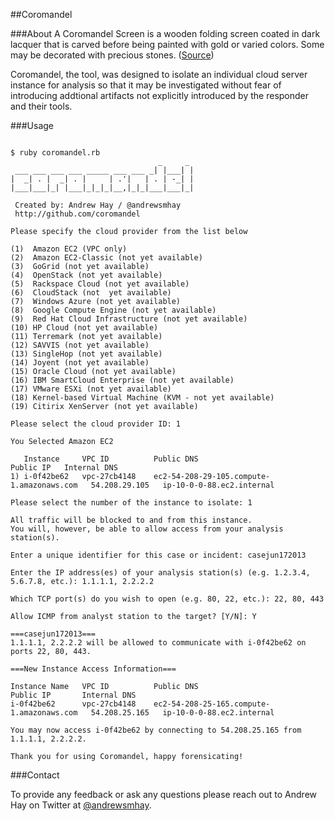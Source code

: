 ##Coromandel

###About
A Coromandel Screen is a wooden folding screen coated in dark lacquer that is carved before being painted with gold or varied colors. Some may be decorated with precious stones. (<a href="http://quezi.com/3679" target="new">Source</a>)

Coromandel, the tool, was designed to isolate an individual cloud server instance for analysis so that it may be investigated without fear of introducing addtional artifacts not explicitly introduced by the responder and their tools.

###Usage
<pre><code>
$ ruby coromandel.rb
                                 _     _ 
 ___ ___ ___ ___ _____ ___ ___ _| |___| |
|  _| . |  _| . |     | .'|   | . | -_| |
|___|___|_| |___|_|_|_|__,|_|_|___|___|_|

 Created by: Andrew Hay / @andrewsmhay 
 http://github.com/coromandel

Please specify the cloud provider from the list below

(1)  Amazon EC2 (VPC only)
(2)  Amazon EC2-Classic (not yet available)
(3)  GoGrid (not yet available)
(4)  OpenStack (not yet available)
(5)  Rackspace Cloud (not yet available)
(6)  CloudStack (not  yet available)
(7)  Windows Azure (not yet available)
(8)  Google Compute Engine (not yet available)
(9)  Red Hat Cloud Infrastructure (not yet available)
(10) HP Cloud (not yet available)
(11) Terremark (not yet available)
(12) SAVVIS (not yet available)
(13) SingleHop (not yet available)
(14) Joyent (not yet available)
(15) Oracle Cloud (not yet available)
(16) IBM SmartCloud Enterprise (not yet available)
(17) VMware ESXi (not yet available)
(18) Kernel-based Virtual Machine (KVM - not yet available)
(19) Citirix XenServer (not yet available)

Please select the cloud provider ID: 1

You Selected Amazon EC2

   Instance		VPC ID			Public DNS									Public IP	Internal DNS
1) i-0f42be62	vpc-27cb4148	ec2-54-208-29-105.compute-1.amazonaws.com	54.208.29.105	ip-10-0-0-88.ec2.internal

Please select the number of the instance to isolate: 1

All traffic will be blocked to and from this instance.
You will, however, be able to allow access from your analysis station(s).

Enter a unique identifier for this case or incident: casejun172013

Enter the IP address(es) of your analysis station(s) (e.g. 1.2.3.4, 5.6.7.8, etc.): 1.1.1.1, 2.2.2.2

Which TCP port(s) do you wish to open (e.g. 80, 22, etc.): 22, 80, 443

Allow ICMP from analyst station to the target? [Y/N]: Y

===casejun172013===
1.1.1.1, 2.2.2.2 will be allowed to communicate with i-0f42be62 on ports 22, 80, 443.

===New Instance Access Information===

Instance Name	VPC ID			Public DNS									Public IP 		Internal DNS
i-0f42be62		vpc-27cb4148	ec2-54-208-25-165.compute-1.amazonaws.com	54.208.25.165	ip-10-0-0-88.ec2.internal

You may now access i-0f42be62 by connecting to 54.208.25.165 from 1.1.1.1, 2.2.2.2.

Thank you for using Coromandel, happy forensicating!
</code></pre>
###Contact

To provide any feedback or ask any questions please reach out to Andrew Hay on Twitter at <a href="http://twitter.com/andrewsmhay" target="new">@andrewsmhay</a>.
